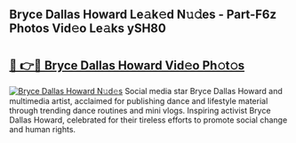 ## Bryce Dallas Howard Le𝚊k𝚎d N𝚞𝚍es - Part-F6z Photos Vid𝚎o Le𝚊ks ySH80

# <h2><a href="http://fbd961.evod.top/?m=Bryce+Dallas+Howard">🔗 👉🔴 Bryce Dallas Howard Vid𝚎o Ph𝚘t𝚘s</a></h2>

[![Bryce Dallas Howard N𝚞d𝚎s](https://i.imgur.com/8V9OHl7.gif)](http://fbd961.evod.top/?m=Bryce+Dallas+Howard)
Social media star Bryce Dallas Howard and multimedia artist, acclaimed for publishing dance and lifestyle material through trending dance routines and mini vlogs. Inspiring activist Bryce Dallas Howard, celebrated for their tireless efforts to promote social change and human rights. 
